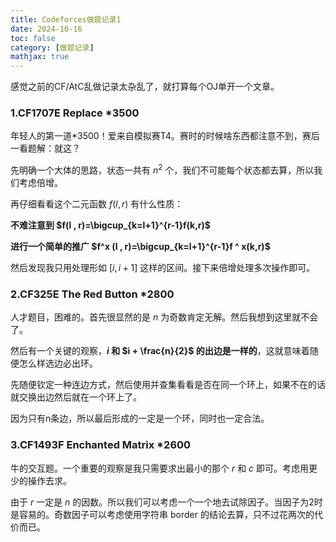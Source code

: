 ```yaml
---
title: Codeforces做题记录1
date: 2024-10-16
toc: false
category: [做题记录]
mathjax: true
---
```


感觉之前的CF/AtC乱做记录太杂乱了，就打算每个OJ单开一个文章。

### 1.CF1707E Replace *3500

年轻人的第一道*3500！爱来自模拟赛T4。赛时的时候啥东西都注意不到，赛后一看题解：就这？

先明确一个大体的思路，状态一共有 $n^2$ 个，我们不可能每个状态都去算，所以我们考虑倍增。

再仔细看看这个二元函数 $f(l,r)$ 有什么性质：

**不难注意到 $f(l , r)=\bigcup_{k=l+1}^{r-1}f(k,r)$** 

**进行一个简单的推广 $f^x (l , r)=\bigcup_{k=l+1}^{r-1}f ^ x(k,r)$**

然后发现我只用处理形如 $[i,i+1]$ 这样的区间。接下来倍增处理多次操作即可。

### 2.CF325E The Red Button *2800

人才题目，困难的。首先很显然的是 $n$ 为奇数肯定无解。然后我想到这里就不会了。

然后有一个关键的观察，**$i$ 和 $i + \frac{n}{2}$ 的出边是一样的**，这就意味着随便怎么样选边必出环。

先随便钦定一种连边方式，然后使用并查集看看是否在同一个环上，如果不在的话就交换出边然后就在一个环上了。

因为只有n条边，所以最后形成的一定是一个环，同时也一定合法。

### 3.CF1493F Enchanted Matrix *2600

牛的交互题。一个重要的观察是我只需要求出最小的那个 $r$ 和 $c$ 即可。考虑用更少的操作去求。

由于 $r$ 一定是 $n$ 的因数。所以我们可以考虑一个一个地去试除因子。当因子为2时是容易的。奇数因子可以考虑使用字符串 border 的结论去算，只不过花两次的代价而已。

